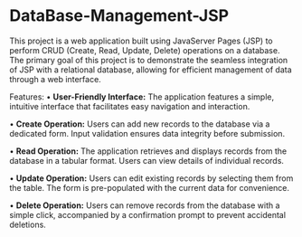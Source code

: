 # DataBase-Management-JSP
This project is a web application built using JavaServer Pages (JSP) to perform CRUD (Create, Read, Update, Delete) operations on a database. The primary goal of this project is to demonstrate the seamless integration of JSP with a relational database, allowing for efficient management of data through a web interface.

Features:
• **User-Friendly Interface:** The application features a simple, intuitive interface that facilitates easy navigation and interaction.

• **Create Operation:** Users can add new records to the database via a dedicated form. Input validation ensures data integrity before submission.

• **Read Operation:** The application retrieves and displays records from the database in a tabular format. Users can view details of individual records.

• **Update Operation:** Users can edit existing records by selecting them from the table. The form is pre-populated with the current data for convenience.

• **Delete Operation:** Users can remove records from the database with a simple click, accompanied by a confirmation prompt to prevent accidental deletions.

